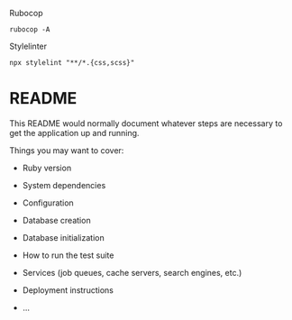 Rubocop

```
rubocop -A
```

Stylelinter

```
npx stylelint "**/*.{css,scss}"
```

# README

This README would normally document whatever steps are necessary to get the
application up and running.

Things you may want to cover:

- Ruby version

- System dependencies

- Configuration

- Database creation

- Database initialization

- How to run the test suite

- Services (job queues, cache servers, search engines, etc.)

- Deployment instructions

- ...
